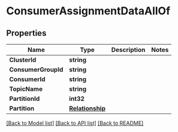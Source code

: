 # ConsumerAssignmentDataAllOf

## Properties

Name | Type | Description | Notes
------------ | ------------- | ------------- | -------------
**ClusterId** | **string** |  | 
**ConsumerGroupId** | **string** |  | 
**ConsumerId** | **string** |  | 
**TopicName** | **string** |  | 
**PartitionId** | **int32** |  | 
**Partition** | [**Relationship**](Relationship.md) |  | 

[[Back to Model list]](../README.md#documentation-for-models) [[Back to API list]](../README.md#documentation-for-api-endpoints) [[Back to README]](../README.md)


